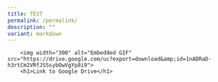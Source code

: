 ```yaml
---
title: TEST
permalink: /permalink/
description: ""
variant: markdown
---
```


		<img width="300" alt="Embedded GIF" src="https://drive.google.com/uc?export=download&amp;id=1nADRaD-h3rtCm2VRfJSSsybOwVgYp8i9">
		<h1>Link to Google Drive</h1>
